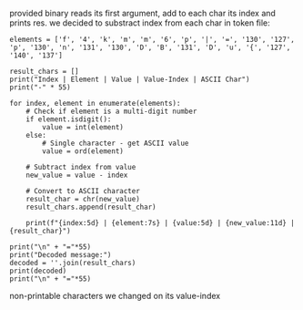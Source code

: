 provided binary reads its first argument, add to each char its index and prints res.
we decided to substract index from each char in token file:
```
elements = ['f', '4', 'k', 'm', 'm', '6', 'p', '|', '=', '130', '127', 'p', '130', 'n', '131', '130', 'D', 'B', '131', 'D', 'u', '{', '127', '140', '137']

result_chars = []
print("Index | Element | Value | Value-Index | ASCII Char")
print("-" * 55)

for index, element in enumerate(elements):
    # Check if element is a multi-digit number
    if element.isdigit():
        value = int(element)
    else:
        # Single character - get ASCII value
        value = ord(element)
    
    # Subtract index from value
    new_value = value - index
    
    # Convert to ASCII character
    result_char = chr(new_value)
    result_chars.append(result_char)
    
    print(f"{index:5d} | {element:7s} | {value:5d} | {new_value:11d} | {result_char}")

print("\n" + "="*55)
print("Decoded message:")
decoded = ''.join(result_chars)
print(decoded)
print("\n" + "="*55)

```

non-printable characters we changed on its value-index 